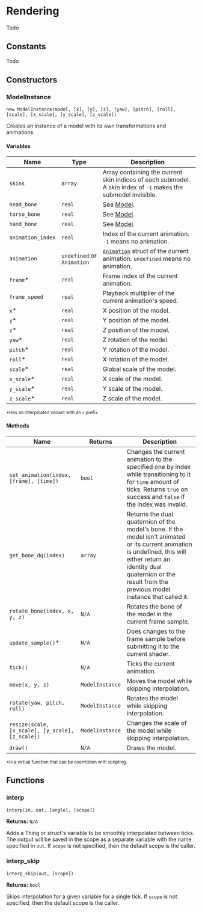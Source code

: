 # Rendering

Todo

## Constants

Todo

## Constructors

### ModelInstance

`new ModelInstance(model, [x], [y], [z], [yaw], [pitch], [roll], [scale], [x_scale], [y_scale], [z_scale])`

Creates an instance of a model with its own transformations and animations.

#### Variables

| Name | Type | Description |
| ---- | ---- | ----------- |
| `skins` | `array` | Array containing the current skin indices of each submodel. A skin index of `-1` makes the submodel invisible. |
| `head_bone` | `real` | See [Model](pnengine/scripting/assets.md#Variables-1). |
| `torso_bone` | `real` | See [Model](pnengine/scripting/assets.md#Variables-1). |
| `hand_bone` | `real` | See [Model](pnengine/scripting/assets.md#Variables-1). |
| `animation_index` | `real` | Index of the current animation. `-1` means no animation. |
| `animation` | `undefined` or `Animation` | [`Animation`](pnengine/scripting/assets.md#Animation) struct of the current animation. `undefined` means no animation. |
| `frame`* | `real` | Frame index of the current animation. |
| `frame_speed` | `real` | Playback multiplier of the current animation's speed. |
| `x`* | `real` | X position of the model. |
| `y`* | `real` | Y position of the model. |
| `z`* | `real` | Z position of the model. |
| `yaw`* | `real` | Z rotation of the model. |
| `pitch`* | `real` | Y rotation of the model. |
| `roll`* | `real` | X rotation of the model. |
| `scale`* | `real` | Global scale of the model. |
| `x_scale`* | `real` | X scale of the model. |
| `y_scale`* | `real` | Y scale of the model. |
| `z_scale`* | `real` | Z scale of the model. |

<sub>*Has an interpolated variant with an `s` prefix.</sub>

#### Methods

| Name | Returns | Description |
| ---- | ------- | ----------- |
| `set_animation(index, [frame], [time])` | `bool` | Changes the current animation to the specified one by index while transitioning to it for `time` amount of ticks. Returns `true` on success and `false` if the index was invalid. |
| `get_bone_dq(index)` | `array` | Returns the dual quaternion of the model's bone. If the model isn't animated or its current animation is undefined, this will either return an identity dual quaternion or the result from the previous model instance that called it. |
| `rotate_bone(index, x, y, z)` | `N/A` | Rotates the bone of the model in the current frame sample. |
| `update_sample()`* | `N/A` | Does changes to the frame sample before submitting it to the current shader. |
| `tick()` | `N/A` | Ticks the current animation. |
| `move(x, y, z)` | `ModelInstance` | Moves the model while skipping interpolation. |
| `rotate(yaw, pitch, roll)` | `ModelInstance` | Rotates the model while skipping interpolation. |
| `resize(scale, [x_scale], [y_scale], [z_scale])` | `ModelInstance` | Changes the scale of the model while skipping interpolation. |
| `draw()` | `N/A` | Draws the model. |

<sub>*Is a virtual function that can be overridden with scripting.</sub>

## Functions

### interp

`interp(in, out, [angle], [scope])`

**Returns:** `N/A`

Adds a Thing or struct's variable to be smoothly interpolated between ticks. The output will be saved in the scope as a separate variable with the name specified in `out`. If `scope` is not specified, then the default scope is the caller.

### interp_skip

`interp_skip(out, [scope])`

**Returns:** `bool`

Skips interpolation for a given variable for a single tick. If `scope` is not specified, then the default scope is the caller.